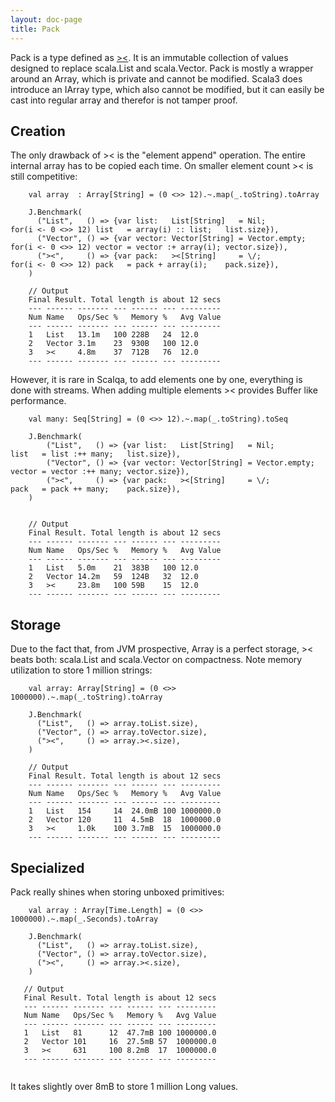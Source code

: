 ```yaml
---
layout: doc-page
title: Pack
---
```


Pack is a type defined as [><](../../api/scalqa/val/Pack.html). It is an immutable collection of values designed 
to replace scala.List and scala.Vector. Pack is mostly a wrapper around an Array, which is private and cannot be modified. 
Scala3 does introduce an IArray type, which also cannot be modified, but it can easily be cast into regular array and therefor
is not tamper proof.  

## Creation

The only drawback of >< is the "element append" operation. The entire internal array has to be copied each time. 
On smaller element count >< is still competitive: 

```
    val array  : Array[String] = (0 <>> 12).~.map(_.toString).toArray

    J.Benchmark(
      ("List",   () => {var list:   List[String]   = Nil;          for(i <- 0 <>> 12) list   = array(i) :: list;   list.size}),
      ("Vector", () => {var vector: Vector[String] = Vector.empty; for(i <- 0 <>> 12) vector = vector :+ array(i); vector.size}),
      ("><",     () => {var pack:   ><[String]     = \/;           for(i <- 0 <>> 12) pack   = pack + array(i);    pack.size}),
    )

    // Output
    Final Result. Total length is about 12 secs
    --- ------ ------- --- ------ --- ---------
    Num Name   Ops/Sec %   Memory %   Avg Value
    --- ------ ------- --- ------ --- ---------
    1   List   13.1m   100 228B   24  12.0
    2   Vector 3.1m    23  930B   100 12.0
    3   ><     4.8m    37  712B   76  12.0
    --- ------ ------- --- ------ --- ---------
```

However, it is rare in Scalqa, to add elements one by one, everything is done with streams. 
When adding multiple elements >< provides Buffer like performance. 

```
    val many: Seq[String] = (0 <>> 12).~.map(_.toString).toSeq

    J.Benchmark(
        ("List",   () => {var list:   List[String]   = Nil;          list   = list :++ many;   list.size}),
        ("Vector", () => {var vector: Vector[String] = Vector.empty; vector = vector :++ many; vector.size}),
        ("><",     () => {var pack:   ><[String]     = \/;           pack   = pack ++ many;    pack.size}),
    )


    // Output
    Final Result. Total length is about 12 secs
    --- ------ ------- --- ------ --- ---------
    Num Name   Ops/Sec %   Memory %   Avg Value
    --- ------ ------- --- ------ --- ---------
    1   List   5.0m    21  383B   100 12.0
    2   Vector 14.2m   59  124B   32  12.0
    3   ><     23.8m   100 59B    15  12.0
    --- ------ ------- --- ------ --- ---------
```

## Storage

Due to the fact that, from JVM prospective, Array is a perfect storage, >< beats both: 
scala.List and scala.Vector on compactness. Note memory utilization to store 1 million strings:

```
    val array: Array[String] = (0 <>> 1000000).~.map(_.toString).toArray

    J.Benchmark(
      ("List",   () => array.toList.size),
      ("Vector", () => array.toVector.size),
      ("><",     () => array.><.size),
    )

    // Output
    Final Result. Total length is about 12 secs
    --- ------ ------- --- ------ --- ---------
    Num Name   Ops/Sec %   Memory %   Avg Value
    --- ------ ------- --- ------ --- ---------
    1   List   154     14  24.0mB 100 1000000.0
    2   Vector 120     11  4.5mB  18  1000000.0
    3   ><     1.0k    100 3.7mB  15  1000000.0
    --- ------ ------- --- ------ --- ---------

```
   
## Specialized

Pack really shines when storing unboxed primitives:

```
    val array : Array[Time.Length] = (0 <>> 1000000).~.map(_.Seconds).toArray

    J.Benchmark(
      ("List",   () => array.toList.size),
      ("Vector", () => array.toVector.size),
      ("><",     () => array.><.size),
    ) 

   // Output
   Final Result. Total length is about 12 secs
   --- ------ ------- --- ------ --- ---------
   Num Name   Ops/Sec %   Memory %   Avg Value
   --- ------ ------- --- ------ --- ---------
   1   List   81      12  47.7mB 100 1000000.0
   2   Vector 101     16  27.5mB 57  1000000.0
   3   ><     631     100 8.2mB  17  1000000.0
   --- ------ ------- --- ------ --- ---------
   
```

It takes slightly over 8mB to store 1 million Long values.        

   